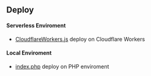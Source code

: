 ## Deploy

#### Serverless Enviroment
- [CloudflareWorkers.js](https://github.com/baby9/bing-wallpaper/blob/main/web/CloudflareWorkers.js) deploy on Cloudflare Workers

#### Local  Enviroment
- [index.php](https://github.com/baby9/bing-wallpaper/blob/main/web/index.php) deploy on PHP enviroment
